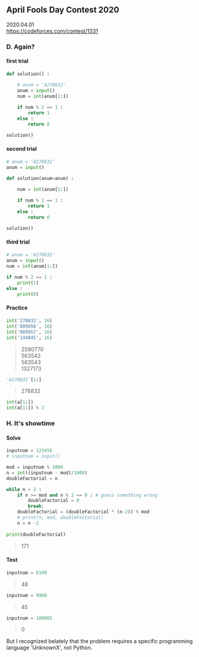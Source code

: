 ## April Fools Day Contest 2020
2020.04.01  
https://codeforces.com/contest/1331


### D. Again?

#### first trial

```python
def solution() :

    # anum = 'A278832'
    anum = input()
    num = int(anum[1:])
    
    if num % 2 == 1 :
        return 1
    else :
        return 0

solution()
```

#### second trial

```python
# anum = 'A278832'
anum = input()

def solution(anum=anum) :

    num = int(anum[1:])
    
    if num % 2 == 1 :
        return 1
    else :
        return 0

solution()
```

#### third trial

```python
# anum = 'A278832'
anum = input()
num = int(anum[1:])
    
if num % 2 == 1 :
    print(1)
else :
    print(0)
```

#### Practice

```python
int('278832', 16)
int('089956', 16)
int('089957', 16)
int('144045', 16)
```
> 2590770  
> 563542  
> 563543  
> 1327173

```python
'A278832'[1:]
```
> 278832

```python
int(a[1:])
int(a[1:]) % 2
```


### H. It's showtime

#### Solve

```python
inputnum = 123456
# inputnum = input()

mod = inputnum % 1000
n = int((inputnum - mod)/1000)
doubleFactorial = n

while n > 2 :
    if n >= mod and n % 2 == 0 : # guess something wrong
        doubleFactorial = 0
        break;
    doubleFactorial = (doubleFactorial * (n-2)) % mod
    # print(n, mod, doubleFactorial)
    n = n -2
   
print(doubleFactorial)    
```
> 171

#### Test

```python
inputnum = 6100
```
> 48

```python
inputnum = 9900
```
> 45

```python
inputnum = 100002
```
> 0  

But I recognized belately that the problem requires a specific programming language 'UnknownX', not Python.
